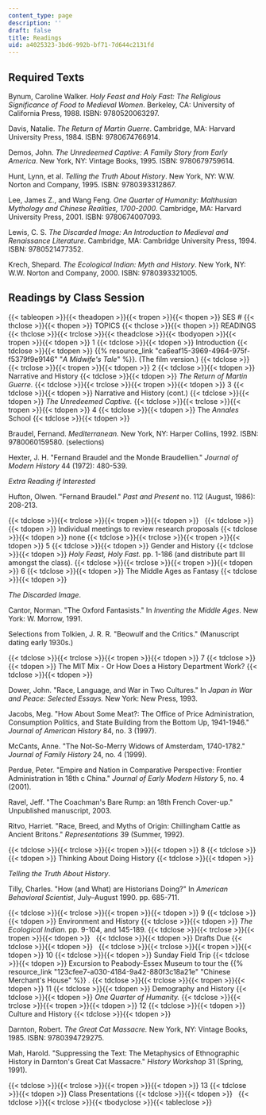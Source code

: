 ```yaml
---
content_type: page
description: ''
draft: false
title: Readings
uid: a4025323-3bd6-992b-bf71-7d644c2131fd
---
```

## Required Texts

Bynum, Caroline Walker. _Holy Feast and Holy Fast: The Religious Significance of Food to Medieval Women_. Berkeley, CA: University of California Press, 1988. ISBN: 9780520063297.

Davis, Natalie. _The Return of Martin Guerre_. Cambridge, MA: Harvard University Press, 1984. ISBN: 9780674766914.

Demos, John. _The Unredeemed Captive: A Family Story from Early America_. New York, NY: Vintage Books, 1995. ISBN: 9780679759614.

Hunt, Lynn, et al. _Telling the Truth About History_. New York, NY: W.W. Norton and Company, 1995. ISBN: 9780393312867.

Lee, James Z., and Wang Feng. _One Quarter of Humanity: Malthusian Mythology and Chinese Realities, 1700-2000_. Cambridge, MA: Harvard University Press, 2001. ISBN: 9780674007093.

Lewis, C. S. _The Discarded Image: An Introduction to Medieval and Renaissance Literature_. Cambridge, MA: Cambridge University Press, 1994. ISBN: 9780521477352.

Krech, Shepard. _The Ecological Indian: Myth and History_. New York, NY: W.W. Norton and Company, 2000. ISBN: 9780393321005.

## Readings by Class Session

{{< tableopen >}}{{< theadopen >}}{{< tropen >}}{{< thopen >}}
SES #
{{< thclose >}}{{< thopen >}}
TOPICS
{{< thclose >}}{{< thopen >}}
READINGS
{{< thclose >}}{{< trclose >}}{{< theadclose >}}{{< tbodyopen >}}{{< tropen >}}{{< tdopen >}}
1
{{< tdclose >}}{{< tdopen >}}
Introduction
{{< tdclose >}}{{< tdopen >}}
{{% resource_link "ca6eaf15-3969-4964-975f-f5379f9e9146" "_A Midwife's Tale_" %}}_._ (The film version.)
{{< tdclose >}}{{< trclose >}}{{< tropen >}}{{< tdopen >}}
2
{{< tdclose >}}{{< tdopen >}}
Narrative and History
{{< tdclose >}}{{< tdopen >}}
_The Return of Martin Guerre._
{{< tdclose >}}{{< trclose >}}{{< tropen >}}{{< tdopen >}}
3
{{< tdclose >}}{{< tdopen >}}
Narrative and History (cont.)
{{< tdclose >}}{{< tdopen >}}
_The Unredeemed Captive._
{{< tdclose >}}{{< trclose >}}{{< tropen >}}{{< tdopen >}}
4
{{< tdclose >}}{{< tdopen >}}
The _Annales_ School
{{< tdclose >}}{{< tdopen >}}

Braudel, Fernand. _Mediterranean._ New York, NY: Harper Collins, 1992. ISBN: 9780060159580. (selections)

Hexter, J. H. "Fernand Braudel and the Monde Braudellien." _Journal of Modern History_ 44 (1972): 480-539.

_Extra Reading if Interested_

Hufton, Olwen. "Fernand Braudel." _Past and Present_ no. 112 (August, 1986): 208-213.

{{< tdclose >}}{{< trclose >}}{{< tropen >}}{{< tdopen >}}
 
{{< tdclose >}}{{< tdopen >}}
Individual meetings to review research proposals
{{< tdclose >}}{{< tdopen >}}
none
{{< tdclose >}}{{< trclose >}}{{< tropen >}}{{< tdopen >}}
5
{{< tdclose >}}{{< tdopen >}}
Gender and History
{{< tdclose >}}{{< tdopen >}}
_Holy Feast, Holy Fast._ pp. 1-186 (and distribute part III amongst the class).
{{< tdclose >}}{{< trclose >}}{{< tropen >}}{{< tdopen >}}
6
{{< tdclose >}}{{< tdopen >}}
The Middle Ages as Fantasy
{{< tdclose >}}{{< tdopen >}}

_The Discarded Image_.

Cantor, Norman. "The Oxford Fantasists." In _Inventing the Middle Ages_. New York: W. Morrow, 1991.

Selections from Tolkien, J. R. R. "Beowulf and the Critics." (Manuscript dating early 1930s.)

{{< tdclose >}}{{< trclose >}}{{< tropen >}}{{< tdopen >}}
7
{{< tdclose >}}{{< tdopen >}}
The MIT Mix - Or How Does a History Department Work?
{{< tdclose >}}{{< tdopen >}}

Dower, John. "Race, Language, and War in Two Cultures." In _Japan in War and Peace: Selected Essays._ New York: New Press, 1993.

Jacobs, Meg. "How About Some Meat?: The Office of Price Administration, Consumption Politics, and State Building from the Bottom Up, 1941-1946." _Journal of American History_ 84, no. 3 (1997).

McCants, Anne. "The Not-So-Merry Widows of Amsterdam, 1740-1782."  _Journal of Family History_ 24, no. 4 (1999).

Perdue, Peter. "Empire and Nation in Comparative Perspective: Frontier Administration in 18th c China." _Journal of Early Modern History_ 5, no. 4 (2001).

Ravel, Jeff. "The Coachman's Bare Rump: an 18th French Cover-up." Unpublished manuscript, 2003.

Ritvo, Harriet. "Race, Breed, and Myths of Origin: Chillingham Cattle as Ancient Britons." _Representations_ 39 (Summer, 1992).

{{< tdclose >}}{{< trclose >}}{{< tropen >}}{{< tdopen >}}
8
{{< tdclose >}}{{< tdopen >}}
Thinking About Doing History
{{< tdclose >}}{{< tdopen >}}

_Telling the Truth About History_.

Tilly, Charles. "How (and What) are Historians Doing?" In _American Behavioral Scientist_, July–August 1990. pp. 685-711.

{{< tdclose >}}{{< trclose >}}{{< tropen >}}{{< tdopen >}}
9
{{< tdclose >}}{{< tdopen >}}
Environment and History
{{< tdclose >}}{{< tdopen >}}
_The Ecological Indian._ pp. 9-104, and 145-189.
{{< tdclose >}}{{< trclose >}}{{< tropen >}}{{< tdopen >}}
 
{{< tdclose >}}{{< tdopen >}}
Drafts Due
{{< tdclose >}}{{< tdopen >}}
 
{{< tdclose >}}{{< trclose >}}{{< tropen >}}{{< tdopen >}}
10
{{< tdclose >}}{{< tdopen >}}
Sunday Field Trip
{{< tdclose >}}{{< tdopen >}}
Excursion to Peabody-Essex Museum to tour the {{% resource_link "123cfee7-a030-4184-9a42-880f3c18a21e" "Chinese Merchant's House" %}} .
{{< tdclose >}}{{< trclose >}}{{< tropen >}}{{< tdopen >}}
11
{{< tdclose >}}{{< tdopen >}}
Demography and History
{{< tdclose >}}{{< tdopen >}}
_One Quarter of Humanity._
{{< tdclose >}}{{< trclose >}}{{< tropen >}}{{< tdopen >}}
12
{{< tdclose >}}{{< tdopen >}}
Culture and History
{{< tdclose >}}{{< tdopen >}}

Darnton, Robert. _The Great Cat Massacre._ New York, NY: Vintage Books, 1985. ISBN: 9780394729275.

Mah, Harold. "Suppressing the Text: The Metaphysics of Ethnographic History in Darnton's Great Cat Massacre." _History Workshop_ 31 (Spring, 1991).

{{< tdclose >}}{{< trclose >}}{{< tropen >}}{{< tdopen >}}
13
{{< tdclose >}}{{< tdopen >}}
Class Presentations
{{< tdclose >}}{{< tdopen >}}
 
{{< tdclose >}}{{< trclose >}}{{< tbodyclose >}}{{< tableclose >}}